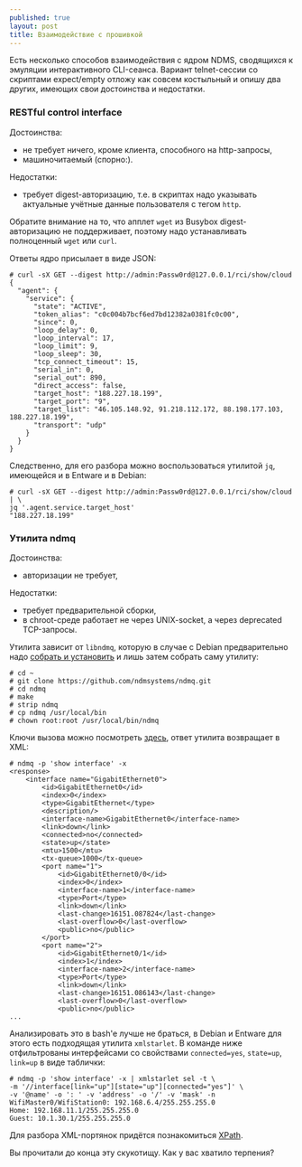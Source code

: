 ```yaml
---
published: true
layout: post
title: Взаимодействие с прошивкой
---
```


<p class="message">
Есть несколько способов взаимодействия с ядром NDMS, сводящихся к эмуляции интерактивного CLI-сеанса. Вариант telnet-сессии со скриптами expect/empty отложу как совсем костыльный и опишу два других, имеющих свои достоинства и недостатки. 
</p>

### RESTful control interface

Достоинства:

* не требует ничего, кроме клиента, способного на http-запросы,
* машиночитаемый (спорно:).

Недостатки:

* требует digest-авторизацию, т.е. в скриптах надо указывать актуальные учётные данные пользователя с тегом `http`.

Обратите внимание на то, что апплет `wget` из Busybox digest-авторизацию не поддерживает, поэтому надо устанавливать полноценный `wget` или `curl`.

Ответы ядро присылает в виде JSON:
```
# curl -sX GET --digest http://admin:Passw0rd@127.0.0.1/rci/show/cloud
{
  "agent": {
    "service": {
      "state": "ACTIVE",
      "token_alias": "c0c004b7bcf6ed7bd12382a0381fc0c00",
      "since": 0,
      "loop_delay": 0,
      "loop_interval": 17,
      "loop_limit": 9,
      "loop_sleep": 30,
      "tcp_connect_timeout": 15,
      "serial_in": 0,
      "serial_out": 890,
      "direct_access": false,
      "target_host": "188.227.18.199",
      "target_port": "9",
      "target_list": "46.105.148.92, 91.218.112.172, 88.198.177.103, 188.227.18.199",
      "transport": "udp"
    }
  }
}
```
Следственно, для его разбора можно воспользоваться утилитой `jq`, имеющейся и в Entware и в Debian:
```
# curl -sX GET --digest http://admin:Passw0rd@127.0.0.1/rci/show/cloud | \
jq '.agent.service.target_host'
"188.227.18.199"
```

### Утилита ndmq

Достоинства:

* авторизации не требует,

Недостатки:

* требует предварительной сборки,
* в chroot-среде работает не через UNIX-socket, а через deprecated TCP-запросы.

Утилита зависит от `libndmq`, которую в случае с Debian предварительно надо [собрать и установить](/2017/06/23/pam_ndm-auth/#%D1%81%D0%B1%D0%BE%D1%80%D0%BA%D0%B0-pam_ndm) и лишь затем собрать саму утилиту:

```
# cd ~
# git clone https://github.com/ndmsystems/ndmq.git
# cd ndmq
# make 
# strip ndmq
# cp ndmq /usr/local/bin
# chown root:root /usr/local/bin/ndmq
```
Ключи вызова можно посмотреть [здесь](https://github.com/ndmsystems/ndmq#synopsis), ответ утилита возвращает в XML:
```
# ndmq -p 'show interface' -x 
<response>
    <interface name="GigabitEthernet0">
        <id>GigabitEthernet0</id>
        <index>0</index>
        <type>GigabitEthernet</type>
        <description/>
        <interface-name>GigabitEthernet0</interface-name>
        <link>down</link>
        <connected>no</connected>
        <state>up</state>
        <mtu>1500</mtu>
        <tx-queue>1000</tx-queue>
        <port name="1">
            <id>GigabitEthernet0/0</id>
            <index>0</index>
            <interface-name>1</interface-name>
            <type>Port</type>
            <link>down</link>
            <last-change>16151.087824</last-change>
            <last-overflow>0</last-overflow>
            <public>no</public>
        </port>
        <port name="2">
            <id>GigabitEthernet0/1</id>
            <index>1</index>
            <interface-name>2</interface-name>
            <type>Port</type>
            <link>down</link>
            <last-change>16151.086143</last-change>
            <last-overflow>0</last-overflow>
            <public>no</public>
...
```
Анализировать это в bash'e лучше не браться, в Debian и Entware для этого есть подходящая утилита `xmlstarlet`. В команде ниже отфильтрованы интерфейсами со свойствами `connected=yes`, `state=up`, `link=up` в виде таблички:
```
# ndmq -p 'show interface' -x | xmlstarlet sel -t \
-m '//interface[link="up"][state="up"][connected="yes"]' \
-v '@name' -o ': ' -v 'address' -o '/' -v 'mask' -n
WifiMaster0/WifiStation0: 192.168.6.4/255.255.255.0
Home: 192.168.11.1/255.255.255.0
Guest: 10.1.30.1/255.255.255.0
```
Для разбора XML-портянок придётся познакомиться [XPath](https://ru.wikipedia.org/wiki/XPath).

Вы прочитали до конца эту скукотищу. Как у вас хватило терпения?
